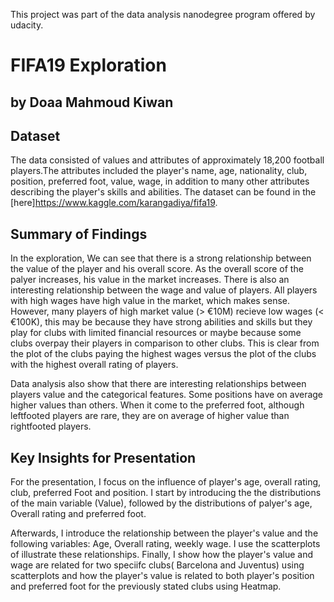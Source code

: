 This project was part of the data analysis nanodegree program offered by udacity.

# FIFA19 Exploration
## by Doaa Mahmoud Kiwan

## Dataset

The data consisted of values and attributes of approximately 18,200 football players.The attributes included the player's name, age, nationality, club, position, preferred foot, value, wage, in addition to many other attributes describing the player's skills and abilities. The dataset can be found in the [here]https://www.kaggle.com/karangadiya/fifa19.



## Summary of Findings

In the exploration, We can see that there is a strong relationship between the value of the player and his overall score. As the overall score of the palyer increases, his value in the market increases. There is also an interesting relationship between the wage and value of players. All players with high wages have high value in the market, which makes sense. However, many players of high market value (> €10M) recieve low wages 
(< €100K), this may be because they have strong abilities and skills but they play for clubs with limited financial resources or maybe because some clubs overpay their players in comparison to other clubs. This is clear from the plot of the clubs paying the highest wages versus the plot of the clubs with the highest overall rating of players.

Data analysis also show that there are interesting relationships between players value and the categorical features. 
Some positions have on average higher values than others. When it come to the preferred foot, although leftfooted players are rare, they are on average of higher value than rightfooted players.

## Key Insights for Presentation

For the presentation, I focus on the influence of player's age, overall rating, club, preferred Foot and position. I start by introducing the the distributions of the main variable (Value), followed by the distributions of palyer's age, Overall rating and preferred foot.

Afterwards, I introduce the relationship between the player's value and the following variables: Age, Overall rating, weekly wage.
I use the scatterplots of illustrate these relationships. Finally, I show how the player's value and wage are related for two speciifc clubs( Barcelona and Juventus) using scatterplots and how the player's value is related to both player's position and preferred foot for the previously stated clubs using Heatmap.

